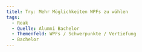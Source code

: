 ```yaml
---
titel: Try: Mehr Möglichkeiten WPFs zu wählen
tags:
  - Reak
  - Quelle: Alumni Bachelor
  - Themenfeld: WPFs / Schwerpunkte / Vertiefung
  - Bachelor
---
```

